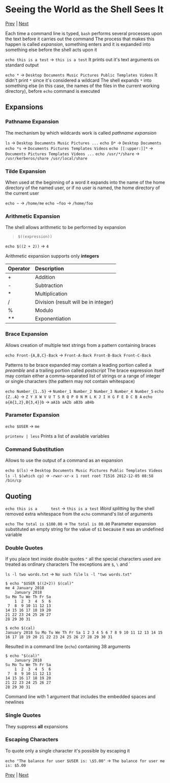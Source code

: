 # Seeing the World as the Shell Sees It

[Prev](Pipelines.md) | [Next](AdvancedKeyboardTricks.md)

Each time a command line is typed, `bash` performs several processes upon the text before it carries out the command
The process that makes this happen is called *expansion*, something enters and it is expanded into something else before the shell acts upon it

`echo this is a test` -> `this is a test`
It prints out it's text arguments on standard output

`echo *` -> `Desktop Documents Music Pictures Public Templates Videos`
It didn't print `*` since it's considered a wildcard
The shell expands `*` into something else (in this case, the names of the files in the current working directory), before `echo` command is executed

## Expansions

### Pathname Expansion

The mechanism by which wildcards work is called *pathname expansion*

`ls` -> `Desktop Documents Music Pictures ...`
`echo D*` -> `Desktop Documents`
`echo *s` -> `Documents Pictures Templates Videos`
`echo [[:upper:]]*` -> `Documents Pictures Templates Videos ...`
`echo /usr/*/share` -> `/usr/kerberos/share /usr/local/share`

### Tilde Expansion

When used at the beginning of a word it expands into the name of the home directory of the named user, or if no user is named, the home directory of the current user

`echo ~` -> `/home/me`
`echo ~foo` -> `/home/foo`

### Arithmetic Expansion

The shell allows arithmetic to be performed by expansion

> `$((expression))`

`echo $((2 + 2))` -> `4`

Arithmetic expansion supports only **integers**

| Operator  | Description |
|:----------|:------------|
| +         | Addition |
| -         | Subtraction |
| *         | Multiplication |
| /         | Division (result will be in integer) |
| %         | Modulo |
| **        | Exponentiation |

### Brace Expansion

Allows creation of multiple text strings from a pattern containing braces

`echo Front-{A,B,C}-Back` -> `Front-A-Back Front-B-Back Front-C-Back`

Patterns to be brace expanded may contain a leading portion called a *preamble* and a trailing portion called *postscript*
The brace expression itself may contain either a comma-separated list of strings or a range of integer or single characters (the pattern may not contain whitespace)

`echo Number_{1..5}` -> `Number_1 Number_2 Number_3 Number_4 Number_5`
`echo {Z..A}` -> `Z Y X W V U T S R Q P O N M L K J I H G F E D C B A`
`echo a{A{1,2},B{3,4}}b` -> `aA1b aA2b aB3b aB4b`

### Parameter Expansion

`echo $USER` -> `me`

`printenv | less` Prints a list of available variables

### Command Substitution

Allows to use the output of a command as an expansion

`echo $(ls)` -> `Desktop Documents Music Pictures Public Templates Videos`
`ls -l $(which cp)` -> `-rwxr-xr-x 1 root root 71516 2012-12-05 08:58 /bin/cp`

## Quoting

`echo this is a      test` -> `this is a test`
*Word splitting* by the shell removed extra whitespace from the `echo` command's list of arguments

`echo The total is $100.00` -> `The total is 00.00`
Parameter expansion substituted an empty string for the value of `$1` because it was an undefined variable

### Double Quotes

If you place text inside double quotes `"` all the special characters used are treated as ordinary characters
The exceptions are `$`, `\` and \`

`ls -l two words.txt` -> `No such file`
`ls -l "two words.txt"`

```shell
$ echo "$USER $((2+2)) $(cal)"
me 4 January 2018
    January 2018
Su Mo Tu We Th Fr Sa
    1  2  3  4  5  6
 7  8  9 10 11 12 13
14 15 16 17 18 19 20
21 22 23 24 25 26 27
28 29 30 31
```

```shell
$ echo $(cal)
January 2018 Su Mo Tu We Th Fr Sa 1 2 3 4 5 6 7 8 9 10 11 12 13 14 15 16 17 18 19 20 21 22 23 24 25 26 27 28 29 30 31
```

Resulted in a command line (`echo`) containing 38 arguments

```shell
$ echo "$(cal)"
    January 2018
Su Mo Tu We Th Fr Sa
    1  2  3  4  5  6
 7  8  9 10 11 12 13
14 15 16 17 18 19 20
21 22 23 24 25 26 27
28 29 30 31
```

Command line with 1 argument that includes the embedded spaces and newlines

### Single Quotes

They suppress **all** expansions

### Escaping Characters

To quote only a single character it's possible by escaping it

`echo "The balance for user $USER is: \$5.00"` -> `The balance for user me is: $5.00`

[Prev](Pipelines.md) | [Next](AdvancedKeyboardTricks.md)
